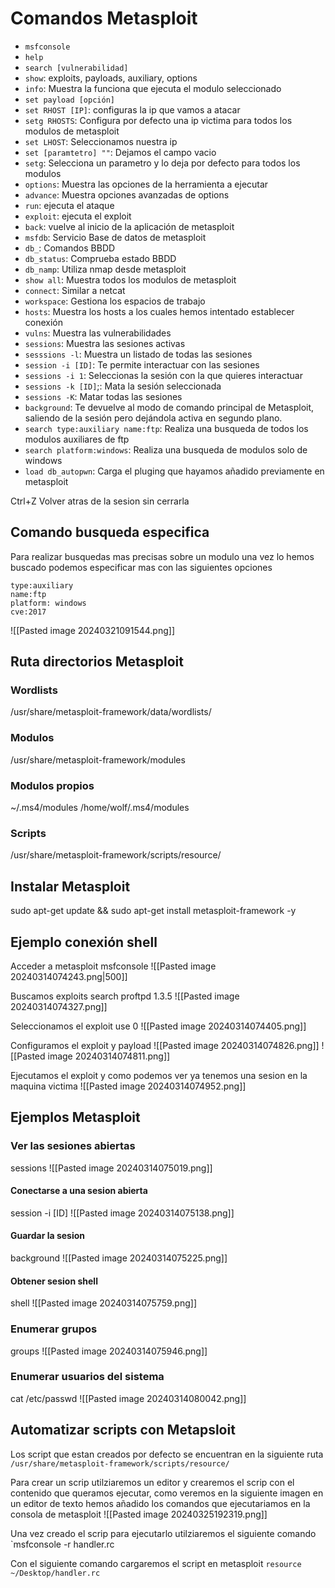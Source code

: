 # Comandos Metasploit
- `msfconsole`
- `help`
- `search [vulnerabilidad]`
- `show`:  exploits, payloads, auxiliary, options
- `info`: Muestra la funciona que ejecuta el modulo seleccionado
- `set payload [opción]`
- `set RHOST [IP]`: configuras la ip que vamos a atacar
- `setg RHOSTS`: Configura por defecto una ip victima para todos los modulos de metasploit
- `set LHOST`: Seleccionamos nuestra ip
- `set [paramtetro] ""`: Dejamos el campo vacio
- `setg`: Selecciona un parametro y lo deja por defecto para todos los modulos
- `options`: Muestra las opciones de la herramienta a ejecutar
- `advance`: Muestra opciones avanzadas de options
- `run`: ejecuta el ataque
- `exploit`: ejecuta el exploit
- `back`: vuelve al inicio de la aplicación de metasploit
- `msfdb`: Servicio Base de datos de metasploit
- `db_`: Comandos BBDD
- `db_status`: Comprueba estado BBDD
- `db_namp`: Utiliza nmap desde metasploit
- `show all`: Muestra todos los modulos de metasploit
- `connect`: Similar a netcat
- `workspace`: Gestiona los espacios de trabajo
- `hosts`: Muestra los hosts a los cuales hemos intentado establecer conexión
- `vulns`: Muestra las vulnerabilidades 
- `sessions`: Muestra las sesiones activas
- `sesssions -l`: Muestra un listado de todas las sesiones
- `session -i [ID]`: Te permite interactuar con las sesiones
- `sessions -i 1`: Seleccionas la sesión con la que quieres interactuar
- `sessions -k [ID]`;: Mata la sesión seleccionada
- `sessions -K`: Matar todas las sesiones
- `background`: Te devuelve al modo de comando principal de Metasploit, saliendo de la sesión pero dejándola activa en segundo plano.
- `search type:auxiliary name:ftp`: Realiza una busqueda de todos los modulos auxiliares de ftp
- `search platform:windows`: Realiza una busqueda de modulos solo de windows
- `load db_autopwn`: Carga el pluging que hayamos añadido previamente en metasploit

Ctrl+Z Volver atras de la sesion sin cerrarla

## Comando busqueda especifica
Para realizar busquedas mas precisas sobre un modulo una vez lo hemos buscado podemos especificar mas con las siguientes opciones
```
type:auxiliary
name:ftp
platform: windows
cve:2017
```
![[Pasted image 20240321091544.png]]
## Ruta directorios Metasploit

### Wordlists
/usr/share/metasploit-framework/data/wordlists/ 

### Modulos
/usr/share/metasploit-framework/modules

### Modulos propios
~/.ms4/modules
/home/wolf/.ms4/modules

### Scripts
/usr/share/metasploit-framework/scripts/resource/

## Instalar Metasploit
sudo apt-get update && sudo apt-get install metasploit-framework -y


## Ejemplo conexión shell

Acceder a metasploit
msfconsole
![[Pasted image 20240314074243.png|500]]


Buscamos exploits
search proftpd 1.3.5
![[Pasted image 20240314074327.png]]


Seleccionamos el exploit
use 0
![[Pasted image 20240314074405.png]]

Configuramos el exploit y payload
![[Pasted image 20240314074826.png]]
![[Pasted image 20240314074811.png]]


Ejecutamos el exploit y como podemos ver ya tenemos una sesion en la maquina victima
![[Pasted image 20240314074952.png]]



## Ejemplos Metasploit
### Ver las sesiones abiertas
sessions
![[Pasted image 20240314075019.png]]


#### Conectarse a una sesion abierta
session -i [ID]
![[Pasted image 20240314075138.png]]

#### Guardar la sesion
background
![[Pasted image 20240314075225.png]]


#### Obtener sesion shell
shell
![[Pasted image 20240314075759.png]]


### Enumerar grupos
groups
![[Pasted image 20240314075946.png]]

### Enumerar usuarios del sistema
cat /etc/passwd
![[Pasted image 20240314080042.png]]

## Automatizar scripts con Metapsloit

Los script que estan creados por defecto se encuentran en la siguiente ruta
`/usr/share/metasploit-framework/scripts/resource/`

Para crear un scrip utilziaremos un editor y crearemos el scrip con el contenido que queramos ejecutar, como veremos en la siguiente imagen en un editor de texto hemos añadido los comandos que ejecutariamos en la consola de metasploit
![[Pasted image 20240325192319.png]]

Una vez creado el scrip para ejecutarlo utilziaremos el siguiente comando
`msfconsole -r handler.rc

Con el siguiente comando cargaremos el script en metasploit
`resource ~/Desktop/handler.rc`